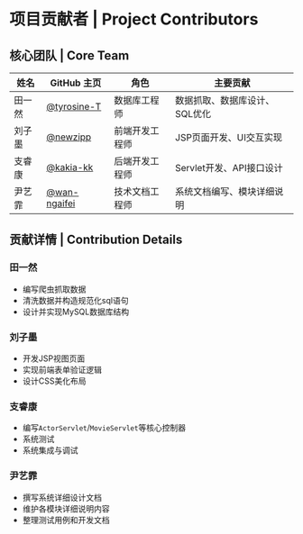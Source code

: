 # 项目贡献者 | Project Contributors

## 核心团队 | Core Team
| 姓名   | GitHub 主页                                  | 角色           | 主要贡献                      |
| ------ | -------------------------------------------- | -------------- | ----------------------------- |
| 田一然 | [@tyrosine-T](https://github.com/tyrosine-T) | 数据库工程师   | 数据抓取、数据库设计、SQL优化 |
| 刘子墨 | [@newzipp](https://github.com/newzipp)       | 前端开发工程师 | JSP页面开发、UI交互实现       |
| 支睿康 | [@kakia-kk](https://github.com/kakia-kk)     | 后端开发工程师 | Servlet开发、API接口设计      |
| 尹艺霏 | [@wan-ngaifei](https://github.com/wan-ngaifei)   | 技术文档工程师 | 系统文档编写、模块详细说明    |

## 贡献详情 | Contribution Details

### 田一然
- 编写爬虫抓取数据
- 清洗数据并构造规范化sql语句
- 设计并实现MySQL数据库结构

### 刘子墨
- 开发JSP视图页面
- 实现前端表单验证逻辑
- 设计CSS美化布局

### 支睿康
- 编写`ActorServlet`/`MovieServlet`等核心控制器
- 系统测试
- 系统集成与调试

### 尹艺霏
- 撰写系统详细设计文档
- 维护各模块详细说明内容
- 整理测试用例和开发文档

